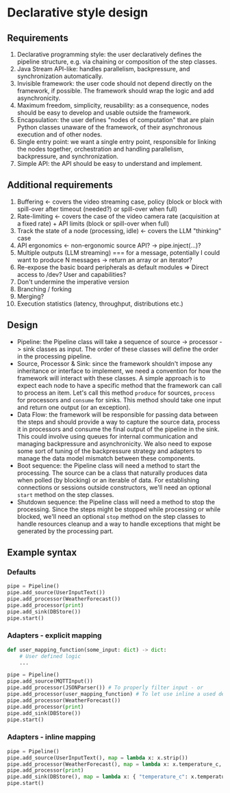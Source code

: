 # Declarative style design

## Requirements

1. Declarative programming style: the user declaratively defines the pipeline structure, e.g. via chaining or composition of the step classes.
2. Java Stream API-like: handles parallelism, backpressure, and synchronization automatically.
3. Invisible framework: the user code should not depend directly on the framework, if possible. The framework should wrap the logic and add asynchronicity.
4. Maximum freedom, simplicity, reusability: as a consequence, nodes should be easy to develop and usable outside the framework.
5. Encapsulation: the user defines "nodes of computation" that are plain Python classes unaware of the framework, of their asynchronous execution and of other nodes.
6. Single entry point: we want a single entry point, responsible for linking the nodes together, orchestration and handling parallelism, backpressure, and synchronization.
7. Simple API: the API should be easy to understand and implement.

## Additional requirements

1. Buffering <- covers the video streaming case, policy (block or block with spill-over after timeout (needed?) or spill-over when full)
2. Rate-limiting <- covers the case of the video camera rate (acquisition at a fixed rate) + API limits (block or spill-over when full)
3. Track the state of a node (processing, idle) <- covers the LLM "thinking" case
4. API ergonomics <- non-ergonomic source API? -> pipe.inject(...)?
5. Multiple outputs (LLM streaming) === for a message, potentially I could want to produce N messages -> return an array or an iterator?
6. Re-expose the basic board peripherals as default modules => Direct access to /dev? User and capabilities?
7. Don't undermine the imperative version
8. Branching / forking
9. Merging?
10. Execution statistics (latency, throughput, distributions etc.)

## Design

- Pipeline: the Pipeline class will take a sequence of source -> processor -> sink classes as input. The order of these classes will define the order in the processing pipeline.
- Source, Processor & Sink: since the framework shouldn't impose any inheritance or interface to implement, we need a convention for how the framework will interact with these classes. A simple approach is to expect each node to have a specific method that the framework can call to process an item. Let's call this method `produce` for sources, `process` for processors and `consume` for sinks. This method should take one input and return one output (or an exception).
- Data Flow: the framework will be responsible for passing data between the steps and should provide a way to capture the source data, process it in processors and consume the final output of the pipeline in the sink. This could involve using queues for internal communication and managing backpressure and asynchronicity. We also need to expose some sort of tuning of the backpressure strategy and adapters to manage the data model mismatch between these components.
- Boot sequence: the Pipeline class will need a method to start the processing. The source can be a class that naturally produces data when polled (by blocking) or an iterable of data. For establishing connections or sessions outside constructors, we'll need an optional `start` method on the step classes.
- Shutdown sequence: the Pipeline class will need a method to stop the processing. Since the steps might be stopped while processing or while blocked, we'll need an optional `stop` method on the step classes to handle resources cleanup and a way to handle exceptions that might be generated by the processing part.


## Example syntax
### Defaults
```python
pipe = Pipeline()
pipe.add_source(UserInputText())
pipe.add_processor(WeatherForecast())
pipe.add_processor(print)
pipe.add_sink(DBStore())
pipe.start()
```

### Adapters - explicit mapping
```python
def user_mapping_function(some_input: dict) -> dict:
    # User defined logic
    ...

pipe = Pipeline()
pipe.add_source(MQTTInput())
pipe.add_processor(JSONParser()) # To properly filter input - or
pipe.add_processor(user_mapping_function) # To let use inline a used defined function
pipe.add_processor(WeatherForecast())
pipe.add_processor(print)
pipe.add_sink(DBStore())
pipe.start()
```

### Adapters - inline mapping
```python
pipe = Pipeline()
pipe.add_source(UserInputText(), map = lambda x: x.strip())
pipe.add_processor(WeatherForecast(), map = lambda x: x.temperature_c, max_rate = "1/s")
pipe.add_processor(print)
pipe.add_sink(DBStore(), map = lambda x: { "temperature_c": x.temperature_c, "time": datetime.now() })
pipe.start()
```